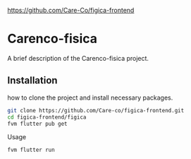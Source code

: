 
https://github.com/Care-Co/figica-frontend

# Carenco-fisica

A brief description of the Carenco-fisica project.

## Installation

how to clone the project and install necessary packages.
```bash
git clone https://github.com/Care-co/figica-frontend.git
cd figica-frontend/figica
fvm flutter pub get
```
Usage
```
fvm flutter run
```
